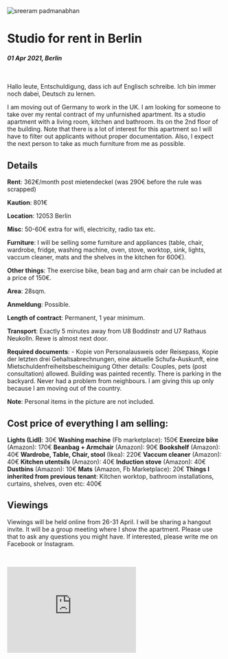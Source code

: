 <img class="img img--left img--grow" loading="lazy" src="https://github.com/sreeramofficial/rental/blob/main/2.jpg?raw=true" alt="sreeram padmanabhan" title="sreeram padmanabhan" />

# Studio for rent in Berlin

#### *01 Apr 2021, Berlin*

&nbsp;

Hallo leute, Entschuldigung, dass ich auf Englisch schreibe. Ich bin immer noch dabei, Deutsch zu lernen.

I am moving out of Germany to work in the UK. I am looking for someone to take over my rental contract of my unfurnished apartment. Its a studio apartment with a living room, kitchen and bathroom. Its on the 2nd floor of the building.
Note that there is a lot of interest for this apartment so I will have to filter out applicants without proper documentation. Also, I expect the next person to take as much furniture from me as possible.

## Details

**Rent**: 362€/month post mietendeckel (was 290€ before the rule was scrapped)

**Kaution**: 801€

**Location**: 12053 Berlin

**Misc**: 50-60€ extra for wifi, electricity, radio tax etc.

**Furniture**: I will be selling some furniture and appliances (table, chair, wardrobe, fridge, washing machine, oven, stove, worktop, sink, lights,
vaccum cleaner, mats and the shelves in the kitchen for 600€).

**Other things**: The exercise bike, bean bag and arm chair can be included at a price of 150€.

**Area**: 28sqm.

**Anmeldung**: Possible.

**Length of contract**: Permanent, 1 year minimum.

**Transport**: Exactly 5 minutes away from U8 Boddinstr and U7 Rathaus Neukolln. Rewe is almost next door.

**Required documents**: - Kopie von Personalausweis oder Reisepass, Kopie der letzten drei Gehaltsabrechnungen, eine aktuelle Schufa-Auskunft, eine
Mietschuldenfreiheitsbescheinigung
Other details: Couples, pets (post consultation) allowed. Building was painted recently. There is parking in the backyard. Never had a problem from neighbours. I am giving this up only because I am moving out of the country.

**Note**: Personal items in the picture are not included.

## Cost price of everything I am selling:
**Lights (Lidl)**: 30€
**Washing machine** (Fb marketplace): 150€
**Exercize bike** (Amazon): 170€
**Beanbag + Armchair** (Amazon): 90€
**Bookshelf** (Amazon): 40€
**Wardrobe, Table, Chair, stool** (Ikea): 220€
**Vaccum cleaner** (Amazon): 40€
**Kitchen utentsils** (Amazon): 40€
**Induction stove** (Amazon): 40€
**Dustbins** (Amazon): 10€
**Mats** (Amazon, Fb Marketplace): 20€
**Things I inherited from previous tenant**: Kitchen worktop, bathroom installations, curtains, shelves, oven etc: 400€

<!-- ## Pictures

<img src="https://github.com/sreeramofficial/rental/blob/main/1.jpg?raw=true" />
<img src="https://github.com/sreeramofficial/rental/blob/main/3.jpg?raw=true" />
<img src="https://github.com/sreeramofficial/rental/blob/main/4.jpeg?raw=true" />
<img src="https://github.com/sreeramofficial/rental/blob/main/5.jpeg?raw=true" />
<img src="https://github.com/sreeramofficial/rental/blob/main/6.jpeg?raw=true" />
<img src="https://github.com/sreeramofficial/rental/blob/main/7.jpeg?raw=true" /> -->

## Viewings


Viewings will be held online from 26-31 April. I will be sharing a hangout invite. It will be a group meeting where I show the apartment. Please use that to ask any questions you might have.
If interested, please write me on Facebook or Instagram.

&nbsp;

<iframe class="img img--grow" src="https://www.youtube.com/embed/YJLcTf8nLFA" title="YouTube video player" frameborder="0" allow="accelerometer; autoplay; clipboard-write; encrypted-media; gyroscope; picture-in-picture" height="200" allowfullscreen></iframe>

&nbsp;
